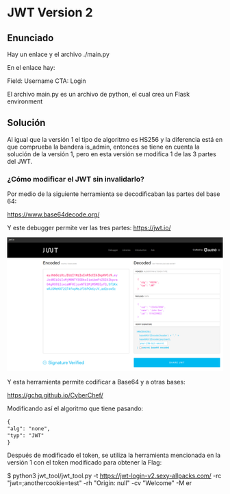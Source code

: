 # JWT Version 2

## Enunciado

Hay un enlace y el archivo ./main.py

En el enlace hay:

Field: Username
CTA: Login

El archivo main.py es un archivo de python, el cual crea un Flask environment

## Solución

Al igual que la versión 1 el tipo de algoritmo es HS256 y la diferencia está en que comprueba la bandera is_admin, entonces se tiene en cuenta la solución de la versión 1, pero en esta versión se modifica 1 de las 3 partes del JWT.

### ¿Cómo modificar el JWT sin invalidarlo?

Por medio de la siguiente herramienta se decodificaban las partes del base 64:

https://www.base64decode.org/

Y este debugger permite ver las tres partes: https://jwt.io/

![Alt text](./jwt2.png "Jwt debugger")

Y esta herramienta permite codificar a Base64 y a otras bases:

https://gchq.github.io/CyberChef/


Modificando así el algoritmo que tiene pasando:

    {
    "alg": "none",
    "typ": "JWT"
    }

Después de modificado el token, se utiliza la herramienta mencionada en la versión 1 con el token modificado para obtener la Flag:

$ python3 jwt_tool/jwt_tool.py -t https://jwt-login-v2.sexy-allpacks.com/ -rc "jwt=<tokenModificado>;anothercookie=test" -rh "Origin: null" -cv "Welcome" -M er
